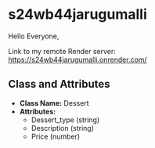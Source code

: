 # s24wb44jarugumalli

Hello Everyone,

Link to my remote Render server: https://s24wb44jarugumalli.onrender.com/

## Class and Attributes

- **Class Name:** Dessert
- **Attributes:** 
  - Dessert_type (string)
  - Description (string)
  - Price (number)
